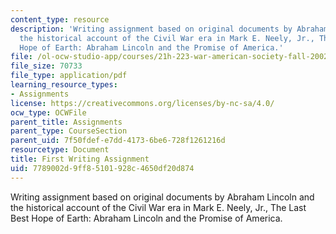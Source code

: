 ```yaml
---
content_type: resource
description: 'Writing assignment based on original documents by Abraham Lincoln and
  the historical account of the Civil War era in Mark E. Neely, Jr., The Last Best
  Hope of Earth: Abraham Lincoln and the Promise of America.'
file: /ol-ocw-studio-app/courses/21h-223-war-american-society-fall-2002/7789002d9ff85101928c4650df20d874_war_fir_assig902.pdf
file_size: 70733
file_type: application/pdf
learning_resource_types:
- Assignments
license: https://creativecommons.org/licenses/by-nc-sa/4.0/
ocw_type: OCWFile
parent_title: Assignments
parent_type: CourseSection
parent_uid: 7f50fdef-e7dd-4173-6be6-728f1261216d
resourcetype: Document
title: First Writing Assignment
uid: 7789002d-9ff8-5101-928c-4650df20d874
---
```

Writing assignment based on original documents by Abraham Lincoln and the historical account of the Civil War era in Mark E. Neely, Jr., The Last Best Hope of Earth: Abraham Lincoln and the Promise of America.